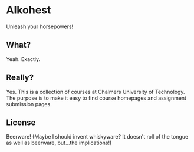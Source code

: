 # Alkohest
Unleash your horsepowers!

## What?
Yeah. Exactly.

## Really?
Yes. This is a collection of courses at Chalmers University of Technology. The purpose is to make it easy to find course homepages and assignment submission pages.

## License
Beerware! (Maybe I should invent whiskyware? It doesn't roll of the tongue as well as beerware, but...the implications!)
